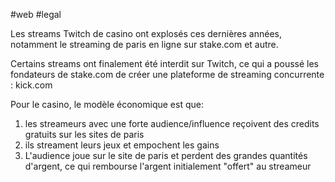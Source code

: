 #web #legal 

Les streams Twitch de casino ont explosés ces dernières années, notamment le streaming de paris en ligne sur stake.com et autre.

Certains streams ont finalement été interdit sur Twitch, ce qui a poussé les fondateurs de stake.com de créer une plateforme de streaming concurrente : kick.com

Pour le casino, le modèle économique est que:
1) les streameurs avec une forte audience/influence reçoivent des credits gratuits sur les sites de paris
2) ils streament leurs jeux et empochent les gains
3) L'audience joue sur le site de paris et perdent des grandes quantités d'argent, ce qui rembourse l'argent initialement "offert" au streameur